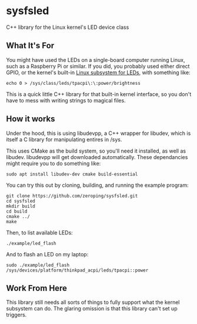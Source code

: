 # sysfsled
C++ library for the Linux kernel's LED device class

## What It's For
You might have used the LEDs on a single-board computer running Linux, such as a Raspberry Pi or similar. If you did, you probably used either direct GPIO, or the kernel's built-in [Linux subsystem for LEDs](https://www.kernel.org/doc/Documentation/leds/leds-class.txt), with something like:

    echo 0 > /sys/class/leds/tpacpi\:\:power/brightness

This is a quick little C++ library for that built-in kernel interface, so you don't have to mess with writing strings to magical files.

## How it works

Under the hood, this is using libudevpp, a C++ wrapper for libudev, which is itself a C library for manipulating entires in /sys.

This uses CMake as the build system, so you'll need it installed, as well as libudev. libudevpp will get downloaded automatically. These dependancies might require you to do something like:

    sudo apt install libudev-dev cmake build-essential

You can try this out by cloning, building, and running the example program:

    git clone https://github.com/zeroping/sysfsled.git
    cd sysfsled
    mkdir build
    cd build
    cmake ../
    make

Then, to list available LEDs:

    ./example/led_flash

And to flash an LED on my laptop:

    sudo ./example/led_flash /sys/devices/platform/thinkpad_acpi/leds/tpacpi::power
    
## Work From Here
This library still needs all sorts of things to fully support what the kernel subsystem can do. The glaring omission is that this library can't set up triggers.
